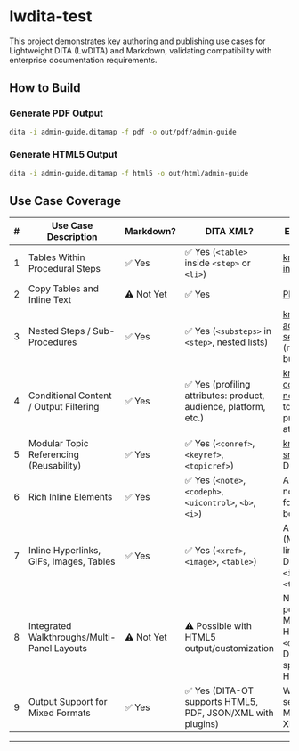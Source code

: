 # lwdita-test

This project demonstrates key authoring and publishing use cases for Lightweight DITA (LwDITA) and Markdown, validating compatibility with enterprise documentation requirements.

## How to Build

### Generate PDF Output
```sh
dita -i admin-guide.ditamap -f pdf -o out/pdf/admin-guide
```

### Generate HTML5 Output
```sh
dita -i admin-guide.ditamap -f html5 -o out/html/admin-guide
```

## Use Case Coverage

| # | Use Case Description | Markdown? | DITA XML? | Example File(s) |
|---|----------------------|----------|----------------------------|------------------|
| 1 | Tables Within Procedural Steps | ✅ Yes | ✅ Yes (`<table>` inside `<step>` or `<li>`) | [knox-installation.md](topics/recovery/knox-installation.md) |
| 2 | Copy Tables and Inline Text | ⚠️ Not Yet | ✅ Yes | [Plugin Example](https://github.com/oxygenxml/web-author-sample-plugins/tree/master/web-author-paste-actions) |
| 3 | Nested Steps / Sub-Procedures | ✅ Yes | ✅ Yes (`<substeps>` in `<step>`, nested lists) | [knox-advanced-setup.md](topics/recovery/knox-advanced-setup.md) (multi-level bullets) |
| 4 | Conditional Content / Output Filtering | ✅ Yes | ✅ Yes (profiling attributes: product, audience, platform, etc.) | [knox-conditional-notes.md](topics/recovery/knox-conditional-notes.md), DITA topics with profiling attributes |
| 5 | Modular Topic Referencing (Reusability) | ✅ Yes | ✅ Yes (`<conref>`, `<keyref>`, `<topicref>`) | [knox-shared-snippets.md](topics/recovery/knox-shared-snippets.md), DITA maps |
| 6 | Rich Inline Elements | ✅ Yes | ✅ Yes (`<note>`, `<codeph>`, `<uicontrol>`, `<b>`, `<i>`) | All topics (inline notes, code, UI formatting, bold/italic) |
| 7 | Inline Hyperlinks, GIFs, Images, Tables | ✅ Yes | ✅ Yes (`<xref>`, `<image>`, `<table>`) | All topics (Markdown links/images, DITA `<xref>`, `<image>`, `<table>`) |
| 8 | Integrated Walkthroughs/Multi-Panel Layouts | ⚠️ Not Yet | ⚠️ Possible with HTML5 output/customization | Not shown, but possible in Markdown with HTML5 `<details>`, tabs; DITA needs specialization or HTML5 output |
| 9 | Output Support for Mixed Formats | ✅ Yes | ✅ Yes (DITA-OT supports HTML5, PDF, JSON/XML with plugins) | Workspace setup (DITA-OT, Markdown+DITA XML) |

---
